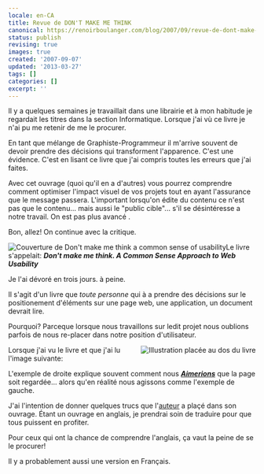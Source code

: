 ```yaml
---
locale: en-CA
title: Revue de DON'T MAKE ME THINK
canonical: https://renoirboulanger.com/blog/2007/09/revue-de-dont-make-me-think/
status: publish
revising: true
images: true
created: '2007-09-07'
updated: '2013-03-27'
tags: []
categories: []
excerpt: ''
---
```


Il y a quelques semaines je travaillait dans une librairie et à mon habitude je regardait les titres dans la section Informatique. Lorsque j'ai vù ce livre je n'ai pu me retenir de me le procurer.

En tant que mélange de Graphiste-Programmeur il m'arrive souvent de devoir prendre des décisions qui transforment l'apparence. C'est une évidence. C'est en lisant ce livre que j'ai compris toutes les erreurs que j'ai faites.

Avec cet ouvrage (quoi qu'il en a d'autres) vous pourrez comprendre comment optimiser l'impact visuel de vos projets tout en ayant l'assurance que le message passera. L'important lorsqu'on édite du contenu ce n'est pas que le contenu... mais aussi le "public cible"... s'il se désintéresse a notre travail. On est pas plus avancé .

Bon, allez! On continue avec la critique.

<!--more-->

<div style="float:left"><img src="https://renoirb.github.io/site-assets/assets/content/blog/2007/09/dmmt_cover.jpg" title="Couverture de Don't make me think a common sense of usability" alt="Couverture de Don't make me think a common sense of usability" border="0" style="border:0;" /></div>

Le livre s'appelait: <strong><em>Don't make me think. A Common Sense Approach to Web Usability</em></strong>

Je l'ai dévoré en trois jours. à peine.

Il s'agit d'un livre que<em> toute personne</em> qui à a prendre des décisions sur le positionement d'éléments sur une page web, une application, un document devrait lire.

Pourquoi? Parceque lorsque nous travaillons sur ledit projet nous oublions parfois de nous re-placer dans notre position d'utilisateur.

<img src="https://renoirb.github.io/site-assets/assets/content/blog/2007/09/dmmt_back_ex.gif" title="Illustration placée au dos du livre" alt="Illustration placée au dos du livre" align="right" border="0" />Lorsque j'ai vu le livre et que j'ai lu l'image suivante:

L'exemple de droite explique souvent comment nous <u><strong><em>Aimerions</em></strong></u> que la page soit regardée... alors qu'en réalité nous agissons comme l'exemple de gauche.

J'ai l'intention de donner quelques trucs que l'<a href="https://sensible.com/about/" title="Steve Krug" target="_blank">auteur</a> a plaçé dans son ouvrage.  Étant un ouvrage en anglais, je prendrai soin de traduire pour que tous puissent en profiter.

Pour ceux qui ont la chance de comprendre l'anglais, ça vaut la peine de se le procurer!
<!--#TODO-inline-edit--> Il y a probablement aussi une version en Français.
